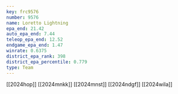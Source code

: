 ```yaml
---
key: frc9576
number: 9576
name: Loretto Lightning
epa_end: 21.42
auto_epa_end: 7.44
teleop_epa_end: 12.52
endgame_epa_end: 1.47
winrate: 0.6375
district_epa_rank: 398
district_epa_percentile: 0.779
type: Team
---
```

[[2024hop]]
[[2024mnkk]]
[[2024mnst]]
[[2024ndgf]]
[[2024wila]]
